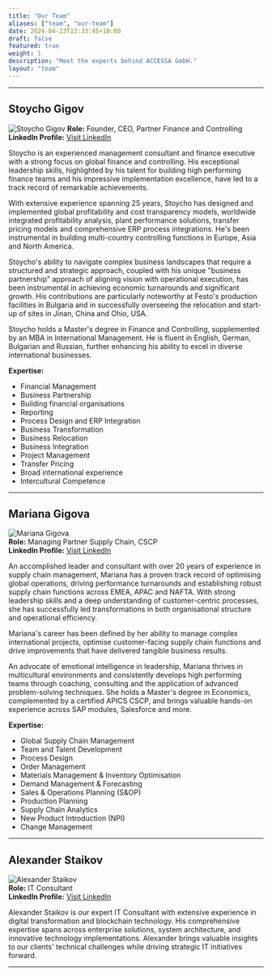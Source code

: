 ```yaml
---
title: "Our Team"
aliases: ["team", "our-team"]
date: 2024-04-23T12:33:45+10:00
draft: false
featured: true
weight: 1
description: "Meet the experts behind ACCESSA GmbH."
layout: "team"
---
```

***

## Stoycho Gigov
![Stoycho Gigov](/img/stgigov.jpg)
**Role:** Founder, CEO, Partner Finance and Controlling  
**LinkedIn Profile:** [Visit LinkedIn](https://www.linkedin.com/in/stoycho-gigov-2a0a1610/)

Stoycho is an experienced management consultant and finance executive with a strong focus on global finance and controlling. His exceptional leadership skills, highlighted by his talent for building high performing finance teams and his impressive implementation excellence, have led to a track record of remarkable achievements.

With extensive experience spanning 25 years, Stoycho has designed and implemented global profitability and cost transparency models, worldwide integrated profitability analysis, plant performance solutions, transfer pricing models and comprehensive ERP process integrations. He's been instrumental in building multi-country controlling functions in Europe, Asia and North America.

Stoycho's ability to navigate complex business landscapes that require a structured and strategic approach, coupled with his unique "business partnership" approach of aligning vision with operational execution, has been instrumental in achieving economic turnarounds and significant growth. His contributions are particularly noteworthy at Festo's production facilities in Bulgaria and in successfully overseeing the relocation and start-up of sites in Jinan, China and Ohio, USA.

Stoycho holds a Master's degree in Finance and Controlling, supplemented by an MBA in International Management. He is fluent in English, German, Bulgarian and Russian, further enhancing his ability to excel in diverse international businesses.

**Expertise:**
- Financial Management
- Business Partnership
- Building financial organisations
- Reporting
- Process Design and ERP Integration
- Business Transformation
- Business Relocation
- Business Integration
- Project Management
- Transfer Pricing
- Broad international experience
- Intercultural Competence

---

## Mariana Gigova
![Mariana Gigova](/img/mgigova.jpg)  
**Role:** Managing Partner Supply Chain, CSCP  
**LinkedIn Profile:** [Visit LinkedIn](https://www.linkedin.com/in/mariana-gigova-32196364/)

An accomplished leader and consultant with over 20 years of experience in supply chain management, Mariana has a proven track record of optimising global operations, driving performance turnarounds and establishing robust supply chain functions across EMEA, APAC and NAFTA. With strong leadership skills and a deep understanding of customer-centric processes, she has successfully led transformations in both organisational structure and operational efficiency.

Mariana's career has been defined by her ability to manage complex international projects, optimise customer-facing supply chain functions and drive improvements that have delivered tangible business results.

An advocate of emotional intelligence in leadership, Mariana thrives in multicultural environments and consistently develops high performing teams through coaching, consulting and the application of advanced problem-solving techniques.
She holds a Master's degree in Economics, complemented by a certified APICS CSCP, and brings valuable hands-on experience across SAP modules, Salesforce and more.

**Expertise:**
- Global Supply Chain Management
- Team and Talent Development
- Process Design
- Order Management
- Materials Management & Inventory Optimisation
- Demand Management & Forecasting
- Sales & Operations Planning (S&OP)
- Production Planning
- Supply Chain Analytics
- New Product Introduction (NPI)
- Change Management

---

## Alexander Staikov
![Alexander Staikov](/img/as_2.jpeg)  
**Role:** IT Consultant  
**LinkedIn Profile:** [Visit LinkedIn](https://www.linkedin.com/in/alxstai)

Alexander Staikov is our expert IT Consultant with extensive experience in digital transformation and blockchain technology. His comprehensive expertise spans across enterprise solutions, system architecture, and innovative technology implementations. Alexander brings valuable insights to our clients' technical challenges while driving strategic IT initiatives forward.

---
